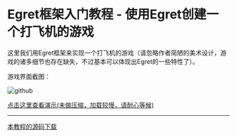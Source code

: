 Egret框架入门教程 - 使用Egret创建一个打飞机的游戏
===============

这里我们用Egret框架来实现一个打飞机的游戏（请忽略作者简陋的美术设计，游戏的诸多细节也存在缺失，不过基本可以体现出Egret的一些特性了）。

游戏界面截图：

![github](https://raw.githubusercontent.com/NeoGuo/html5-documents/master/egret/images/fighter_01.jpg "打飞机")

[点击这里查看演示(未做压缩，加载较慢，请耐心等候)](http://www.tech-mx.com/egret/fighter/launcher/)

- - -

[本教程的源码下载](https://github.com/NeoGuo/html5-documents/tree/master/egret/demo/Fighter/)